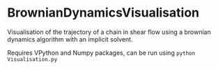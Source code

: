 # BrownianDynamicsVisualisation
Visualisation of the trajectory of a chain in shear flow using a brownian dynamics algorithm with an implicit solvent.

Requires VPython and Numpy packages, can be run using ```python Visualisation.py```
